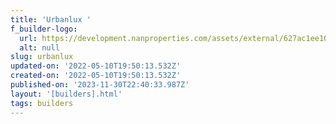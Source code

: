 ```yaml
---
title: 'Urbanlux '
f_builder-logo:
  url: https://development.nanproperties.com/assets/external/627ac1ee107fed4ff09a67ac_urbanlux20logo20jpeg.jpg
  alt: null
slug: urbanlux
updated-on: '2022-05-10T19:50:13.532Z'
created-on: '2022-05-10T19:50:13.532Z'
published-on: '2023-11-30T22:40:33.987Z'
layout: '[builders].html'
tags: builders
---
```



